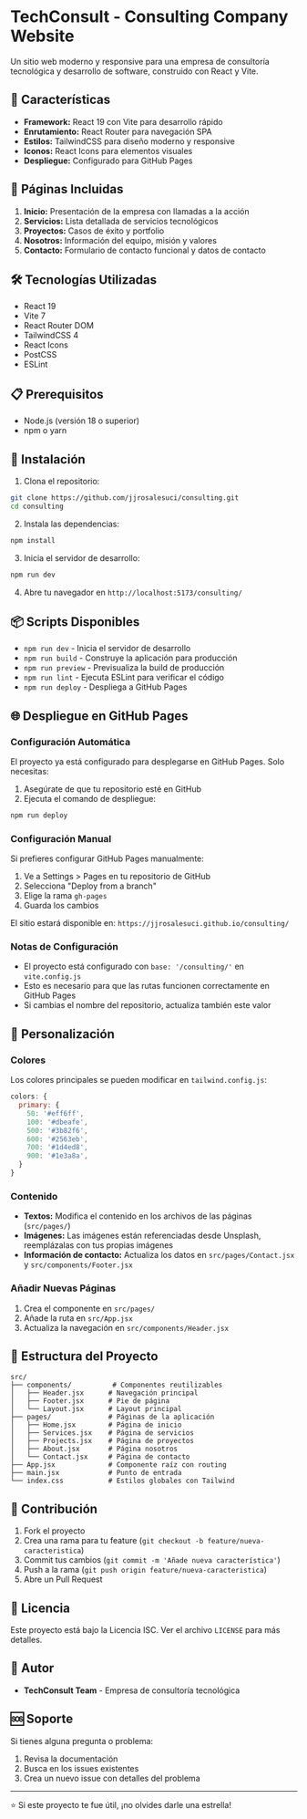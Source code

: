 # TechConsult - Consulting Company Website

Un sitio web moderno y responsive para una empresa de consultoría tecnológica y desarrollo de software, construido con React y Vite.

## 🚀 Características

- **Framework:** React 19 con Vite para desarrollo rápido
- **Enrutamiento:** React Router para navegación SPA
- **Estilos:** TailwindCSS para diseño moderno y responsive
- **Iconos:** React Icons para elementos visuales
- **Despliegue:** Configurado para GitHub Pages

## 📱 Páginas Incluidas

1. **Inicio:** Presentación de la empresa con llamadas a la acción
2. **Servicios:** Lista detallada de servicios tecnológicos
3. **Proyectos:** Casos de éxito y portfolio
4. **Nosotros:** Información del equipo, misión y valores
5. **Contacto:** Formulario de contacto funcional y datos de contacto

## 🛠️ Tecnologías Utilizadas

- React 19
- Vite 7
- React Router DOM
- TailwindCSS 4
- React Icons
- PostCSS
- ESLint

## 📋 Prerequisitos

- Node.js (versión 18 o superior)
- npm o yarn

## 🔧 Instalación

1. Clona el repositorio:
```bash
git clone https://github.com/jjrosalesuci/consulting.git
cd consulting
```

2. Instala las dependencias:
```bash
npm install
```

3. Inicia el servidor de desarrollo:
```bash
npm run dev
```

4. Abre tu navegador en `http://localhost:5173/consulting/`

## 📦 Scripts Disponibles

- `npm run dev` - Inicia el servidor de desarrollo
- `npm run build` - Construye la aplicación para producción
- `npm run preview` - Previsualiza la build de producción
- `npm run lint` - Ejecuta ESLint para verificar el código
- `npm run deploy` - Despliega a GitHub Pages

## 🌐 Despliegue en GitHub Pages

### Configuración Automática

El proyecto ya está configurado para desplegarse en GitHub Pages. Solo necesitas:

1. Asegúrate de que tu repositorio esté en GitHub
2. Ejecuta el comando de despliegue:
```bash
npm run deploy
```

### Configuración Manual

Si prefieres configurar GitHub Pages manualmente:

1. Ve a Settings > Pages en tu repositorio de GitHub
2. Selecciona "Deploy from a branch"
3. Elige la rama `gh-pages`
4. Guarda los cambios

El sitio estará disponible en: `https://jjrosalesuci.github.io/consulting/`

### Notas de Configuración

- El proyecto está configurado con `base: '/consulting/'` en `vite.config.js`
- Esto es necesario para que las rutas funcionen correctamente en GitHub Pages
- Si cambias el nombre del repositorio, actualiza también este valor

## 🎨 Personalización

### Colores
Los colores principales se pueden modificar en `tailwind.config.js`:
```javascript
colors: {
  primary: {
    50: '#eff6ff',
    100: '#dbeafe', 
    500: '#3b82f6',
    600: '#2563eb',
    700: '#1d4ed8',
    900: '#1e3a8a',
  }
}
```

### Contenido
- **Textos:** Modifica el contenido en los archivos de las páginas (`src/pages/`)
- **Imágenes:** Las imágenes están referenciadas desde Unsplash, reemplázalas con tus propias imágenes
- **Información de contacto:** Actualiza los datos en `src/pages/Contact.jsx` y `src/components/Footer.jsx`

### Añadir Nuevas Páginas
1. Crea el componente en `src/pages/`
2. Añade la ruta en `src/App.jsx`
3. Actualiza la navegación en `src/components/Header.jsx`

## 📁 Estructura del Proyecto

```
src/
├── components/          # Componentes reutilizables
│   ├── Header.jsx      # Navegación principal
│   ├── Footer.jsx      # Pie de página
│   └── Layout.jsx      # Layout principal
├── pages/              # Páginas de la aplicación
│   ├── Home.jsx        # Página de inicio
│   ├── Services.jsx    # Página de servicios
│   ├── Projects.jsx    # Página de proyectos
│   ├── About.jsx       # Página nosotros
│   └── Contact.jsx     # Página de contacto
├── App.jsx             # Componente raíz con routing
├── main.jsx            # Punto de entrada
└── index.css           # Estilos globales con Tailwind
```

## 🤝 Contribución

1. Fork el proyecto
2. Crea una rama para tu feature (`git checkout -b feature/nueva-caracteristica`)
3. Commit tus cambios (`git commit -m 'Añade nueva característica'`)
4. Push a la rama (`git push origin feature/nueva-caracteristica`)
5. Abre un Pull Request

## 📄 Licencia

Este proyecto está bajo la Licencia ISC. Ver el archivo `LICENSE` para más detalles.

## 👥 Autor

- **TechConsult Team** - Empresa de consultoría tecnológica

## 🆘 Soporte

Si tienes alguna pregunta o problema:

1. Revisa la documentación
2. Busca en los issues existentes
3. Crea un nuevo issue con detalles del problema

---

⭐ Si este proyecto te fue útil, ¡no olvides darle una estrella!
